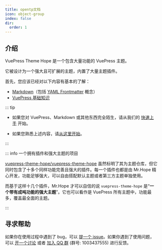 ```yaml
---
title: opentp文档
icon: object-group
index: false
dir:
  order: 1
---
```


<!-- <Catalog /> -->

## 介绍

VuePress Theme Hope 是一个包含大量功能的 VuePress 主题。

它被设计为一个强大且可扩展的主题，内置了大量主题插件。

首先，您应该已经对以下内容有基本的了解：

- [Markdown](../cookbook/markdown/README.md)（包括 [YAML Frontmatter](../cookbook/vuepress/page.md#frontmatter) 概念）
- [VuePress 基础知识](../cookbook/vuepress/README.md)

::: tip

- 如果您对 VuePress、Markdown 或其他东西完全陌生，请从我们的 [快速上手](../get-started/README.md) 开始。

- 如果您熟悉上述内容，请[从这里开始](./intro/intro.md)。

:::

::: info 一个拥有插件和强大主题的项目

[vuepress-theme-hope/vuepress-theme-hope](https://github.com/vuepress-theme-hope/vuepress-theme-hope) 虽然标明了其为主题仓库，但它同时包含了十多个同样功能完善且强大的插件。每一个插件也都是由 Mr.Hope 精心开发，功能足够强大，可以自由搭配默认主题或者第三方主题单独使用。

而基于这样十几个插件，Mr.Hope 才可以自信的说 `vuepress-theme-hope` 是“**一个带有成吨功能的强大主题**”。它也可以看作是 VuePress 所有主题中，功能最多，覆盖最全面的主题。

:::

## 寻求帮助

如果你在使用过程中遇到了 bug，可以 [提一个 issue](https://github.com/vuepress-theme-hope/vuepress-theme-hope/issues)。如果你遇到了使用问题，可以 [开一个讨论](https://github.com/orgs/vuepress-theme-hope/discussions) 或者 [加入 QQ 群](https://jq.qq.com/?_wv=1027&k=rATJyxGK) (群号: 1003437555) 进行反馈。
